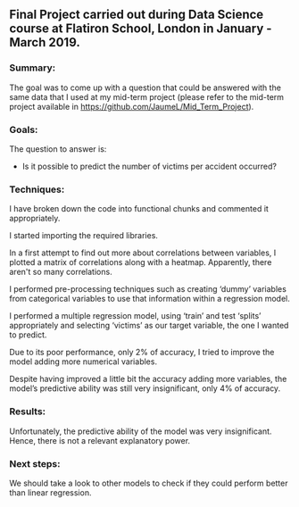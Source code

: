 ## Final Project carried out during Data Science course at Flatiron School, London in January - March 2019.

### Summary:

The goal was to come up with a question that could be answered with the same data that I used at my mid-term project (please refer to the mid-term project available in https://github.com/JaumeL/Mid_Term_Project).  

### Goals: 

The question to answer is:

-	Is it possible to predict the number of victims per accident occurred?

### Techniques:

I have broken down the code into functional chunks and commented it appropriately.

I started importing the required libraries.

In a first attempt to find out more about correlations between variables, I plotted a matrix of correlations along with a heatmap. Apparently, there aren't so many correlations.  

I performed pre-processing techniques such as creating ‘dummy’ variables from categorical variables to use that information within a regression model.

I performed a multiple regression model, using ‘train’ and test ‘splits’ appropriately and selecting ‘victims’ as our target variable, the one I wanted to predict. 

Due to its poor performance, only 2% of accuracy, I tried to improve the model adding more numerical variables. 

Despite having improved a little bit the accuracy adding more variables, the model’s predictive ability was still very insignificant, only 4% of accuracy.  
 
### Results:

Unfortunately, the predictive ability of the model was very insignificant. Hence, there is not a relevant explanatory power.  

### Next steps:

We should take a look to other models to check if they could perform better than linear regression.  
